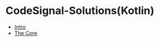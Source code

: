 # CodeSignal-Solutions(Kotlin)
* [Intro](https://github.com/shahlaa1212/CodeSignal-Solutions-in-kotlin/tree/main/Intro)
* [The Core](https://github.com/shahlaa1212/CodeSignal-Solutions-in-kotlin/tree/main/The%20Core)
